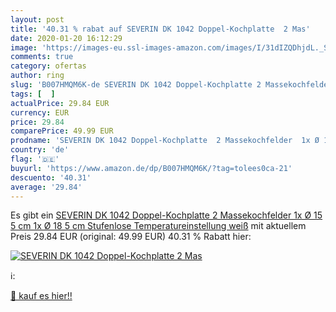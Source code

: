 ```yaml
---
layout: post
title: '40.31 % rabat auf SEVERIN DK 1042 Doppel-Kochplatte  2 Mas'
date: 2020-01-20 16:12:29
image: 'https://images-eu.ssl-images-amazon.com/images/I/31dIZQDhjdL._SL200_.jpg'
comments: true
category: ofertas
author: ring
slug: 'B007HMQM6K-de SEVERIN DK 1042 Doppel-Kochplatte 2 Massekochfelder 1x Ø...'
tags: [  ]
actualPrice: 29.84 EUR
currency: EUR
price: 29.84
comparePrice: 49.99 EUR
prodname: 'SEVERIN DK 1042 Doppel-Kochplatte  2 Massekochfelder  1x Ø 15 5 cm  1x Ø 18 5 cm  Stufenlose Temperatureinstellung  weiß'
country: 'de'
flag: '🇩🇪'
buyurl: 'https://www.amazon.de/dp/B007HMQM6K/?tag=tolees0ca-21'
descuento: '40.31'
average: '29.84'
---
```


Es gibt ein [SEVERIN DK 1042 Doppel-Kochplatte  2 Massekochfelder  1x Ø 15 5 cm  1x Ø 18 5 cm  Stufenlose Temperatureinstellung  weiß](https://www.amazon.de/dp/B007HMQM6K/?tag=tolees0ca-21) mit aktuellem Preis 29.84 EUR (original: 49.99 EUR) 40.31 % Rabatt hier:

[![SEVERIN DK 1042 Doppel-Kochplatte  2 Mas](https://images-eu.ssl-images-amazon.com/images/I/31dIZQDhjdL._SL200_.jpg)](https://www.amazon.de/dp/B007HMQM6K/?tag=tolees0ca-21)

ℹ️:


[🛒 kauf es hier!!](https://www.amazon.de/dp/B007HMQM6K/?tag=tolees0ca-21)
